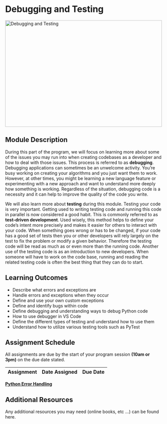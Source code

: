 # Debugging and Testing

<img alt="Debugging and Testing" src="../images/Testing-Vs-Debugging.jpeg" height="342px" width="100%">

## Module Description

During this part of the program, we will focus on learning more about some of the issues you may run into when creating codebases as a developer and how to deal with those issues. This process is referred to as **debugging**. Debugging applications can sometimes be an unwelcome activity. You’re busy working on creating your algorithms and you just want them to work. However, at other times, you might be learning a new language feature or experimenting with a new approach and want to understand more deeply how something is working. Regardless of the situation, debugging code is a necessity and it can help to improve the quality of the code you write. 

We will also learn more about **testing** during this module. Testing your code is very important. Getting used to writing testing code and running this code in parallel is now considered a good habit. This is commonly referred to as **test-driven development**. Used wisely, this method helps to define your code’s intent more precisely and makes it easier for others to interact with your code. When something goes wrong or has to be changed, if your code has a good set of tests then you or other developers will rely largely on the test to fix the problem or modify a given behavior. Therefore the testing code will be read as much as or even more than the running code. Another use of the testing code is as an introduction to new developers. When someone will have to work on the code base, running and reading the related testing code is often the best thing that they can do to start. 

## Learning Outcomes

* Describe what errors and exceptions are
* Handle errors and exceptions when they occur
* Define and use your own custom exceptions
* Define and identify bugs within code
* Define debugging and understanding ways to debug Python code
* How to use debugger in VS Code
* Define the different types of testing and understand how to use them
* Understand how to utilize various testing tools such as PyTest


## Assignment Schedule

All assignments are due by the start of your program session **(10am or 3pm)** on the due date stated.

Assignment | Date Assigned | Due Date
---------- | ------------- | --------
**[Python Error Handling]("(L15)%20Common%20Python%20Errors")**


## Additional Resources

Any additional resources you may need (online books, etc ...) can be found here.

